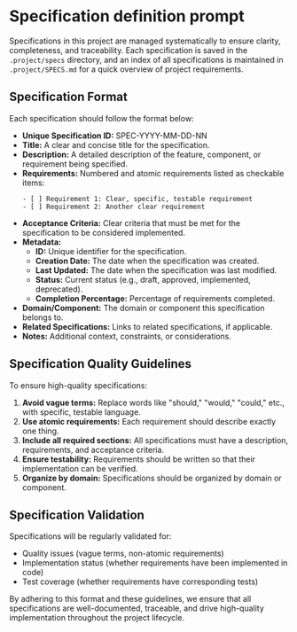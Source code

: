 # Specification definition prompt

Specifications in this project are managed systematically to ensure clarity, completeness, and traceability. Each specification is saved in the `.project/specs` directory, and an index of all specifications is maintained in `.project/SPECS.md` for a quick overview of project requirements.

## Specification Format

Each specification should follow the format below:

- **Unique Specification ID:** SPEC-YYYY-MM-DD-NN
- **Title:** A clear and concise title for the specification.
- **Description:** A detailed description of the feature, component, or requirement being specified.
- **Requirements:** Numbered and atomic requirements listed as checkable items:
  ```
  - [ ] Requirement 1: Clear, specific, testable requirement
  - [ ] Requirement 2: Another clear requirement
  ```
- **Acceptance Criteria:** Clear criteria that must be met for the specification to be considered implemented.
- **Metadata:**
    - **ID:** Unique identifier for the specification.
    - **Creation Date:** The date when the specification was created.
    - **Last Updated:** The date when the specification was last modified.
    - **Status:** Current status (e.g., draft, approved, implemented, deprecated).
    - **Completion Percentage:** Percentage of requirements completed.
- **Domain/Component:** The domain or component this specification belongs to.
- **Related Specifications:** Links to related specifications, if applicable.
- **Notes:** Additional context, constraints, or considerations.

## Specification Quality Guidelines

To ensure high-quality specifications:

1. **Avoid vague terms:** Replace words like "should," "would," "could," etc., with specific, testable language.
2. **Use atomic requirements:** Each requirement should describe exactly one thing.
3. **Include all required sections:** All specifications must have a description, requirements, and acceptance criteria.
4. **Ensure testability:** Requirements should be written so that their implementation can be verified.
5. **Organize by domain:** Specifications should be organized by domain or component.

## Specification Validation

Specifications will be regularly validated for:

- Quality issues (vague terms, non-atomic requirements)
- Implementation status (whether requirements have been implemented in code)
- Test coverage (whether requirements have corresponding tests)

By adhering to this format and these guidelines, we ensure that all specifications are well-documented, traceable, and drive high-quality implementation throughout the project lifecycle.